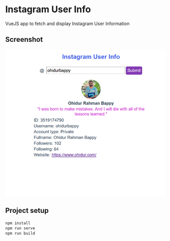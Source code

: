 # Instagram User Info

VueJS app to fetch and display Instagram User Information


## Screenshot

![Screenshot](screenshot-instagram-user-info.png)

## Project setup
```
npm install
npm run serve
npm run build
```
